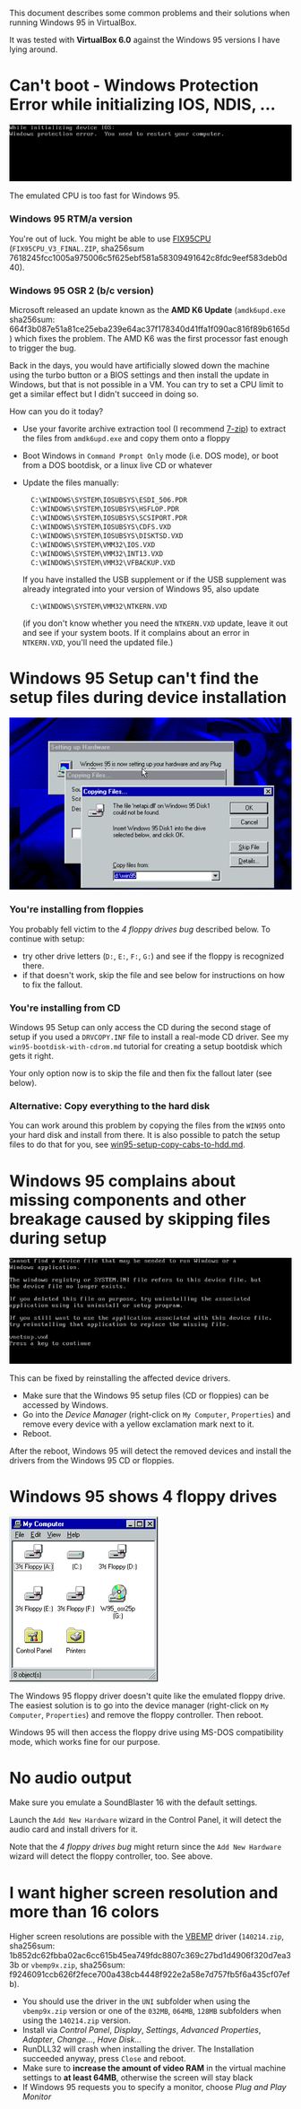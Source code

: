 This document describes some common problems and their solutions when running Windows 95 in VirtualBox.

It was tested with **VirtualBox 6.0** against the Windows 95 versions I have lying around.

# Can't boot - Windows Protection Error while initializing IOS, NDIS, ...

![](screenshots/windows-protection-error-ios.png)

The emulated CPU is too fast for Windows 95.

### Windows 95 RTM/a version

You're out of luck. You might be able to use [FIX95CPU](http://lonecrusader.x10host.com/fix95cpu.html) (`FIX95CPU_V3_FINAL.ZIP`, sha256sum 7618245fcc1005a975006c5f625ebf581a58309491642c8fdc9eef583deb0d40).

### Windows 95 OSR 2 (b/c version)

Microsoft released an update known as the **AMD K6 Update** (`amdk6upd.exe` sha256sum: 664f3b087e51a81ce25eba239e64ac37f178340d41ffa1f090ac816f89b6165d)
which fixes the problem. The AMD K6 was the first processor fast enough to trigger the bug.

Back in the days, you would have artificially slowed down the machine using the turbo button or a BIOS settings and then install the update in Windows,
but that is not possible in a VM. You can try to set a CPU limit to get a similar effect but I didn't succeed in doing so.

How can you do it today?

* Use your favorite archive extraction tool (I recommend [7-zip](https://7-zip.org)) to extract the files from `amdk6upd.exe` and copy them onto a floppy
* Boot Windows in `Command Prompt Only` mode (i.e. DOS mode), or boot from a DOS bootdisk, or a linux live CD or whatever
* Update the files manually:

        C:\WINDOWS\SYSTEM\IOSUBSYS\ESDI_506.PDR
        C:\WINDOWS\SYSTEM\IOSUBSYS\HSFLOP.PDR
        C:\WINDOWS\SYSTEM\IOSUBSYS\SCSIPORT.PDR
        C:\WINDOWS\SYSTEM\IOSUBSYS\CDFS.VXD
        C:\WINDOWS\SYSTEM\IOSUBSYS\DISKTSD.VXD
        C:\WINDOWS\SYSTEM\VMM32\IOS.VXD
        C:\WINDOWS\SYSTEM\VMM32\INT13.VXD
        C:\WINDOWS\SYSTEM\VMM32\VFBACKUP.VXD

  If you have installed the USB supplement or if the USB supplement was already integrated into your version of Windows 95, also update

        C:\WINDOWS\SYSTEM\VMM32\NTKERN.VXD

  (if you don't know whether you need the `NTKERN.VXD` update, leave it out and see if your system boots. If it complains about an error in `NTKERN.VXD`, you'll need the updated file.)

# Windows 95 Setup can't find the setup files during device installation

![](screenshots/setup-could-not-find-file.png)

### You're installing from floppies

You probably fell victim to the *4 floppy drives bug* described below. To continue with setup:

* try other drive letters (`D:`, `E:`, `F:`, `G:`) and see if the floppy is recognized there.
* if that doesn't work, skip the file and see below for instructions on how to fix the fallout.

### You're installing from CD

Windows 95 Setup can only access the CD during the second stage of setup if you used a `DRVCOPY.INF` file to install a real-mode CD driver. See my `win95-bootdisk-with-cdrom.md` tutorial for creating a setup bootdisk which gets it right.

Your only option now is to skip the file and then fix the fallout later (see below).

### Alternative: Copy everything to the hard disk

You can work around this problem by copying the files from the `WIN95` onto your
hard disk and install from there. It is also possible to patch the setup files
to do that for you, see [win95-setup-copy-cabs-to-hdd.md](win95-setup-copy-cabs-to-hdd.md).

# Windows 95 complains about missing components and other breakage caused by skipping files during setup

![](screenshots/boot-cannot-find-file.png)

This can be fixed by reinstalling the affected device drivers.

* Make sure that the Windows 95 setup files (CD or floppies) can be accessed by Windows.
* Go into the *Device Manager* (right-click on `My Computer`, `Properties`) and remove every device with a yellow exclamation mark next to it.
* Reboot.

After the reboot, Windows 95 will detect the removed devices and install the drivers from the Windows 95 CD or floppies.

# Windows 95 shows 4 floppy drives

![](screenshots/4-floppies.png)

The Windows 95 floppy driver doesn't quite like the emulated floppy drive.
The easiest solution is to go into the device manager (right-click on `My Computer`, `Properties`)
and remove the floppy controller. Then reboot.

Windows 95 will then access the floppy drive using MS-DOS compatibility mode, which works fine for our purpose.

# No audio output

Make sure you emulate a SoundBlaster 16 with the default settings.

Launch the `Add New Hardware` wizard in the Control Panel, it will detect the audio card and install drivers for it.

Note that the *4 floppy drives bug* might return since the `Add New Hardware` wizard will detect the floppy controller, too. See above.

# I want higher screen resolution and more than 16 colors

Higher screen resolutions are possible with the [VBEMP](https://bearwindows.zcm.com.au/vbe9x.htm) driver (`140214.zip`, sha256sum: 1b852dc62fbba02ac6cc615b45ea749fdc8807c369c27bd1d4906f320d7ea33b or `vbemp9x.zip`, sha256sum: f9246091ccb626f2fece700a438cb4448f922e2a58e7d757fb5f6a435cf07efb).

* You should use the driver in the `UNI` subfolder when using the `vbemp9x.zip` version or one of the `032MB`, `064MB`, `128MB` subfolders when using the `140214.zip` version.
* Install via *Control Panel*, *Display*, *Settings*, *Advanced Properties*, *Adapter*, *Change...*, *Have Disk...*
* RunDLL32 will crash when installing the driver. The Installation succeeded anyway, press `Close` and reboot.
* Make sure to **increase the amount of video RAM** in the virtual machine settings to **at least 64MB**, otherwise the screen will stay black
* If Windows 95 requests you to specify a monitor, choose *Plug and Play Monitor*

